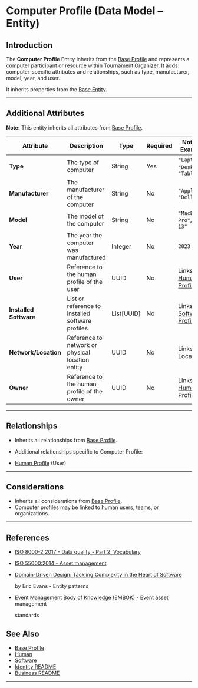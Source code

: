 # **Computer Profile** (Data Model – Entity)

## **Introduction**

The **Computer Profile** Entity inherits from the [Base Profile](../../identity/profile/base_profile.md) and
represents a computer participant or resource within Tournament Organizer. It adds computer-specific attributes and
relationships, such as type, manufacturer, model, year, and user.

It inherits properties from the [Base Entity](../../foundation/base_entity.md).

---

## **Additional Attributes**

**Note:** This entity inherits all attributes from [Base Profile](../../identity/profile/base_profile.md).

| Attribute              | Description                                      | Type       | Required | Notes / Example                                                                                                                                       |
| ---------------------- | ------------------------------------------------ | ---------- | -------- | ----------------------------------------------------------------------------------------------------------------------------------------------------- |
| **Type**               | The type of computer                             | String     | Yes      | `"Laptop"`, `"Desktop"`, `"Tablet"`                                                                                                                   |
| **Manufacturer**       | The manufacturer of the computer                 | String     | No       | `"Apple"`, `"Dell"`                                                                                                                                   |
| **Model**              | The model of the computer                        | String     | No       | `"MacBook Pro"`, `"XPS 13"`                                                                                                                           |
| **Year**               | The year the computer was manufactured           | Integer    | No       | `2023`                                                                                                                                                |
| **User**               | Reference to the human profile of the user       | UUID       | No       | Links to [Human Profile](../../identity/profile/human.md)                                                                                  |
| **Installed Software** | List or reference to installed software profiles | List[UUID] | No       | Links to [Software Profile](../../identity/profile/software.md)                                                                            |
| **Network/Location**   | Reference to network or physical location entity | UUID       | No       | Links to Location <!-- TODO: Create location model --> |
| **Owner**              | Reference to the human profile of the owner      | UUID       | No       | Links to [Human Profile](../../identity/profile/human.md)                                                                                  |

---

## **Relationships**

- Inherits all relationships from [Base Profile](../../identity/profile/base_profile.md).
- Additional relationships specific to Computer Profile:

- [Human Profile](../../identity/profile/human.md) (User)

---

## **Considerations**

- Inherits all considerations from [Base Profile](../../identity/profile/base_profile.md).
- Computer profiles may be linked to human users, teams, or organizations.

---

## References

- [ISO 8000-2:2017 - Data quality - Part 2: Vocabulary](https://www.iso.org/standard/36326.html)
- [ISO 55000:2014 - Asset management](https://www.iso.org/standard/55088.html)
- [Domain-Driven Design: Tackling Complexity in the Heart of Software](https://www.amazon.com/Domain-Driven-Design-Tackling-Complexity-Software/dp/0321125215)

  by Eric Evans - Entity patterns

- [Event Management Body of Knowledge (EMBOK)](https://www.embok.org/index.php/embok-model) - Event asset management

  standards

## See Also

- [Base Profile](../../identity/profile/base_profile.md)
- [Human](../../identity/profile/human.md)
- [Software](../../identity/profile/software.md)
- [Identity README](../../identity/README.md)
- [Business README](../../README.md)

---
